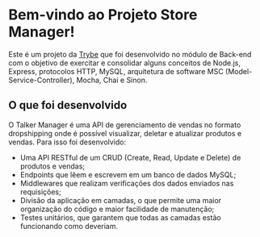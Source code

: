 # Bem-vindo ao Projeto Store Manager!

Este é um projeto da [Trybe](https://www.betrybe.com/) que foi desenvolvido no módulo de Back-end com o objetivo de exercitar e consolidar alguns conceitos de Node.js, Express, protocolos HTTP, MySQL, arquitetura de software MSC (Model-Service-Controller), Mocha, Chai e Sinon.

## O que foi desenvolvido
O Talker Manager é uma API de gerenciamento de vendas no formato dropshipping onde é possível visualizar, deletar e atualizar produtos e vendas. Para isso foi desenvolvido:

  - Uma API RESTful de um CRUD (Create, Read, Update e Delete) de produtos e vendas;
  - Endpoints que lêem e escrevem em um banco de dados MySQL;
  - Middlewares que realizam verificações dos dados enviados nas requisições;
  - Divisão da aplicação em camadas, o que permite uma maior organização do código e maior facilidade de manutenção;
  - Testes unitários, que garantem que todas as camadas estão funcionando como deveriam. 
